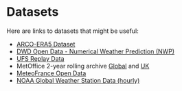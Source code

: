 # Datasets

Here are links to datasets that might be useful:

- [ARCO-ERA5 Dataset](https://github.com/google-research/arco-era5)
- [DWD Open Data - Numerical Weather Prediction (NWP)](https://opendata.dwd.de/weather/nwp/)
- [UFS Replay Data](https://psl.noaa.gov/data/ufs_replay/)
- MetOffice 2-year rolling archive [Global](https://registry.opendata.aws/met-office-global-deterministic/) and [UK](https://registry.opendata.aws/met-office-uk-deterministic/)
- [MeteoFrance Open Data](https://meteo.data.gouv.fr)
- [NOAA Global Weather Station Data (hourly)](https://www.ncei.noaa.gov/products/global-historical-climatology-network-hourly)
